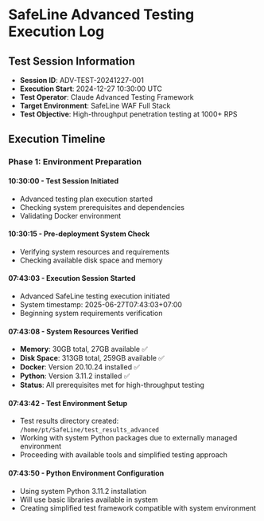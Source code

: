 # SafeLine Advanced Testing Execution Log

## Test Session Information
- **Session ID**: ADV-TEST-20241227-001
- **Execution Start**: 2024-12-27 10:30:00 UTC
- **Test Operator**: Claude Advanced Testing Framework
- **Target Environment**: SafeLine WAF Full Stack
- **Test Objective**: High-throughput penetration testing at 1000+ RPS

## Execution Timeline

### Phase 1: Environment Preparation

#### 10:30:00 - Test Session Initiated
- Advanced testing plan execution started
- Checking system prerequisites and dependencies
- Validating Docker environment

#### 10:30:15 - Pre-deployment System Check
- Verifying system resources and requirements
- Checking available disk space and memory

#### 07:43:03 - Execution Session Started
- Advanced SafeLine testing execution initiated
- System timestamp: 2025-06-27T07:43:03+07:00
- Beginning system requirements verification

#### 07:43:08 - System Resources Verified
- **Memory**: 30GB total, 27GB available ✅
- **Disk Space**: 313GB total, 259GB available ✅
- **Docker**: Version 20.10.24 installed ✅
- **Python**: Version 3.11.2 installed ✅
- **Status**: All prerequisites met for high-throughput testing

#### 07:43:42 - Test Environment Setup
- Test results directory created: `/home/pt/SafeLine/test_results_advanced`
- Working with system Python packages due to externally managed environment
- Proceeding with available tools and simplified testing approach

#### 07:43:50 - Python Environment Configuration
- Using system Python 3.11.2 installation
- Will use basic libraries available in system
- Creating simplified test framework compatible with system environment